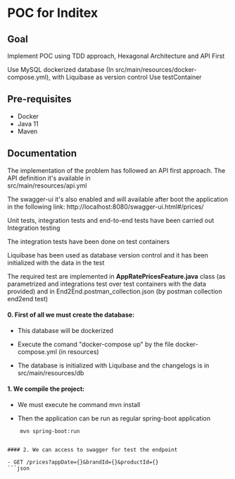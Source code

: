 # POC for Inditex

## Goal

Implement POC using TDD approach, Hexagonal Architecture and API First

Use MySQL dockerized database (In src/main/resources/docker-compose.yml), with Liquibase as version control
Use testContainer 

## Pre-requisites

- Docker
- Java 11
- Maven

## Documentation
The implementation of the problem has followed an API first approach. The API definition it's available in  
src/main/resources/api.yml

The swagger-ui it's also enabled and will available after boot the application in the following link:
http://localhost:8080/swagger-ui.html#/prices/

Unit tests, integration tests and end-to-end tests have been carried out
Integration testing 

The integration tests have been done on test containers

Liquibase has been used as database version control and it has been initialized with the data in the test

The required test are implemented in **AppRatePricesFeature.java** class (as parametrized and integrations test over test containers with the data provided) 
    and in End2End.postman_collection.json (by postman collection end2end test)
  

#### 0. First of all we must create the database:

- This database will be dockerized

- Execute the comand "docker-compose up" by the file docker-compose.yml (in resources)

- The database is initialized with Liquibase and the changelogs is in src/main/resources/db

#### 1. We compile the project:

- We must execute he command mvn install

- Then the application can be run as regular spring-boot application
```
	mvn spring-boot:run


#### 2. We can access to swagger for test the endpoint

- GET /prices?appDate={}&brandId={}&productId={}
```json
```

